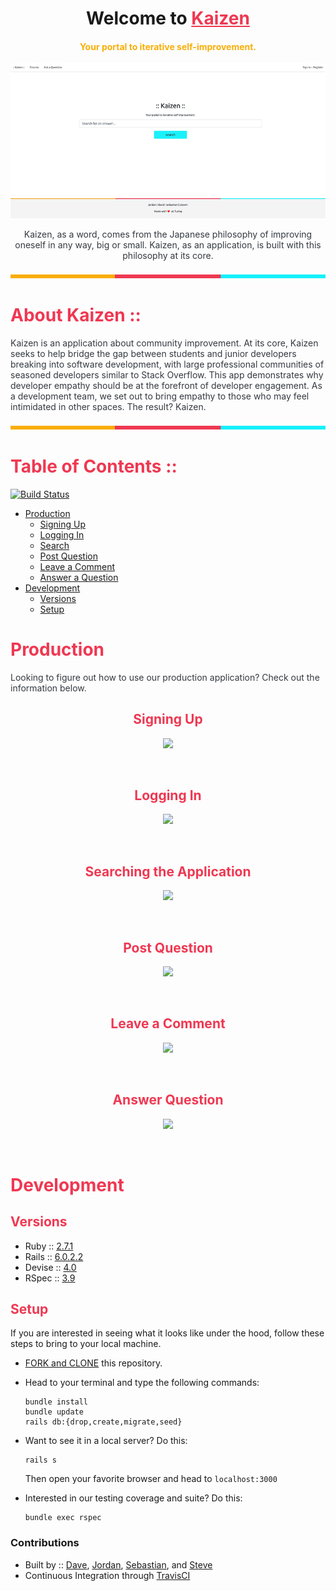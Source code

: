 <h1 align=center>Welcome to <a href="https://www.kaizen.fyi" style="color: #ef3852">Kaizen</a></h1>
<h4 align=center style="color: #f9ae06">Your portal to iterative self-improvement.</h4>

<p align="center">
  <img src='app/assets/images/readme/kaizen_landing.png' alt='The :: Kaizen :: Landing Page'>
</p>

<p align=center style="color: #343a40">Kaizen, as a word, comes from the Japanese philosophy of improving oneself in any way, big or small. Kaizen, as an application, is built with this philosophy at its core.</p>

<p align='center'>
  <img src='app/assets/images/readme/turing_horizontal_spacer_sm.png'>
</p>

# <span style="color: #ef3852">About Kaizen ::</span>

<p style="color: #343a40">Kaizen is an application about community improvement. At its core, Kaizen seeks to help bridge the gap between students and junior developers breaking into software development, with large professional communities of seasoned developers similar to Stack Overflow. This app demonstrates why developer empathy should be at the forefront of developer engagement. As a development team, we set out to bring empathy to those who may feel intimidated in other spaces. The result? Kaizen.</p>

<p align='center'>
  <img src='app/assets/images/readme/turing_horizontal_spacer_sm.png'>
</p>

# <span style="color: #ef3852">Table of Contents ::</span>
[![Build Status](https://travis-ci.org/iEv0lv3/kaizen.svg?branch=master)](https://travis-ci.org/iEv0lv3/kaizen)
* <span style="color: #343a40">[Production](#production)</span>
  * <span style="color: #343a40">[Signing Up](#signing-up)</span>
  * <span style="color: #343a40">[Logging In](#logging-in)</span>
  * <span style="color: #343a40">[Search](#search)</span>
  * <span style="color: #343a40">[Post Question](#post-question)</span>
  * <span style="color: #343a40">[Leave a Comment](#leave-a-comment)</span>
  * <span style="color: #343a40">[Answer a Question](#answer-question)</span>
* <span style="color: #343a40">[Development](#development)</span>
  * <span style="color: #343a40">[Versions](#versions)</span>
  * <span style="color: #343a40">[Setup](#setup)</span>


<h1><span style="color: #ef3852">Production</span></h1>
  <p style="color: #343a40">Looking to figure out how to use our production application? Check out the information below.</p>
  
<h2 align='center'><span style="color: #ef3852">Signing Up</span></h2>

<p align='center'>
  <img src='https://media.giphy.com/media/dApBYqUA317is4qdM0/giphy.gif'>
</p></br>

<h2 align='center'><span style="color: #ef3852">Logging In</span></h2>

<p align='center'>
  <img src='https://media.giphy.com/media/f6EFyWkfa69vLiFq5e/giphy.gif'>
</p></br>

<h2 align='center'><span style="color: #ef3852">Searching the Application</span></h2>

<p align='center'>
  <img src='https://media.giphy.com/media/kERGwpKpGY0uqXxGMG/giphy.gif'>
</p></br>

<h2 align='center'><span style="color: #ef3852">Post Question</span></h2>

<p align='center'>
  <img src='https://media.giphy.com/media/ghTZF3VrKOuER7eTHe/giphy.gif'>
</p></br>

<h2 align='center'><span style="color: #ef3852">Leave a Comment</span></h2>

<p align='center'>
  <img src='https://media.giphy.com/media/jsrNB7Wv679AOefFxy/giphy.gif'>
</p></br>

<h2 align='center'><span style="color: #ef3852">Answer Question</span></h2>

<p align='center'>
  <img src='https://media.giphy.com/media/jsrNB7Wv679AOefFxy/giphy.gif'>
</p></br>

<h1><span style="color: #ef3852">Development</span></h1>

<h2><span style="color: #ef3852">Versions</span></h2>

  - Ruby :: [2.7.1](https://www.ruby-lang.org/en/news/2020/03/31/ruby-2-7-1-released)
  - Rails :: [6.0.2.2](https://guides.rubyonrails.org/)
  - Devise :: [4.0](https://github.com/heartcombo/devise)
  - RSpec :: [3.9](https://rspec.info/documentation/)
   
<h2><span style="color: #ef3852">Setup</span></h2>
  
<p>If you are interested in seeing what it looks like under the hood, follow these steps to bring to your local machine.</p>

  * [FORK and CLONE](https://help.github.com/en/github/getting-started-with-github/fork-a-repo) this repository. 

  * Head to your terminal and type the following commands:

    ```
    bundle install
    bundle update
    rails db:{drop,create,migrate,seed}
    ```

  * Want to see it in a local server? Do this:
  
    ```
    rails s
    ```
    Then open your favorite browser and head to `localhost:3000`

  * Interested in our testing coverage and suite? Do this:

    ```
    bundle exec rspec
    ``` 
 
 ### Contributions
  * Built by :: [Dave](https://github.com/DavidHoltkamp1), [Jordan](https://github.com/iEv0lv3), [Sebastian](https://github.com/sasloan), and [Steve](https://github.com/alerrian)
  * Continuous Integration through [TravisCI](https://docs.travis-ci.com/)
